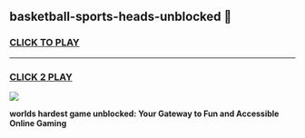 
## basketball-sports-heads-unblocked 👋
<h3>
<a href="https://premium.freeplayer.one?title=basketball-sports-heads-unblocked&ref=14F">CLICK TO PLAY</a></h3>
<hr>

<h3>
<a href="https://premium.freeplayer.one?title=basketball-sports-heads-unblocked&ref=14F">CLICK 2 PLAY</a>
  
</h3>

<a href="https://premium.freeplayer.one?title=basketball-sports-heads-unblocked&ref=12F/"><img src="https://clearcache.store/games.png"></a>


**worlds hardest game unblocked: Your Gateway to Fun and Accessible Online Gaming**
